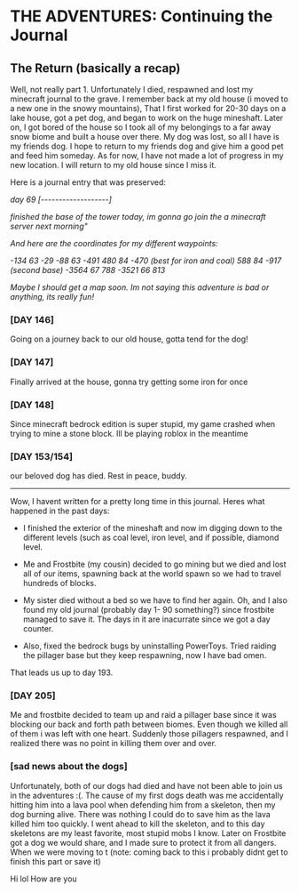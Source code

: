 # THE ADVENTURES: Continuing the Journal 

## The Return (basically a recap)
Well, not really part 1. Unfortunately I died, respawned and lost my minecraft journal to the grave. I remember back at my old house (i moved to a new one in the snowy mountains), That I first worked for 20-30 days on a lake house, got a pet dog, and began to work on the huge mineshaft. Later on, I got bored of the house so I took all of my belongings to a far away snow biome and built a house over there. My dog was lost, so all I have is my friends dog. I hope to return to my friends dog and give him a good pet and feed him someday. As for now, I have not made a lot of progress in my new location. I will return to my old house since I miss it.

Here is a journal entry that was preserved:

<i>day 69
[-------------------]

finished the base of the tower today, im gonna go join the a minecraft server next morning"

And here are the coordinates for my different waypoints:

-134 63 -29
-88 63 -491
480 84 -470 (best for iron and coal)
588 84 -917 (second base)
-3564 67 788 -3521 66 813

Maybe I should get a map soon. Im not saying this adventure is bad or anything, its really fun!</i>

### [DAY 146]
Going on a journey back to our old house, gotta tend for the dog!

### [DAY 147]
Finally arrived at the house, gonna try getting some iron for once

### [DAY 148]
Since minecraft bedrock edition is super stupid, my game crashed when trying to mine a stone block. Ill be playing roblox in the meantime

### [DAY 153/154]
our beloved dog has died. Rest in peace, buddy.

--- 
Wow, I havent written for a pretty long time in this journal. Heres what happened in the past days: 
- I finished the exterior of the mineshaft and now	 im digging down to the different levels (such as coal level, iron level, and if possible, diamond level. 

- Me and Frostbite (my cousin) decided to go mining but we died and lost all of our items, spawning back at the world spawn so we had to travel hundreds of blocks. 

- My sister died without a bed so we have to find her again. Oh, and I also found my old journal (probably day 1- 90 something?) since frostbite managed to save it. The days in it are inacurrate since we got a day counter. 

- Also, fixed the bedrock bugs by uninstalling PowerToys. Tried raiding the pillager base but they keep respawning, now I have bad omen.

That leads us up to day 193.

### [DAY 205]

Me and frostbite decided to team up and raid a pillager base since it was blocking our back and forth path between biomes. Even though we killed all of them i was left with one heart. Suddenly those pillagers respawned, and I realized there was no point in killing them over and over. 


### [sad news about the dogs]

Unfortunately, both of our dogs had died and have not been able to join us in the adventures :(. The cause of my first dogs death was me accidentally hitting him into a lava pool when defending him from a skeleton, then my dog burning alive. There was nothing I could do to save him as the lava killed him too quickly. I went ahead to kill the skeleton, and to this day skeletons are my least favorite, most stupid mobs I know. Later on Frostbite got a dog we would share, and I made sure to protect it from all dangers. When we were moving to t (note: coming back to this i probably didnt get to finish this part or save it)

Hi lol
How are you